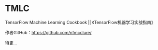 # TMLC

TensorFlow Machine Learning Cookbook || 《TensorFlow机器学习实战指南》

作者GitHub：https://github.com/nfmcclure/

待更...